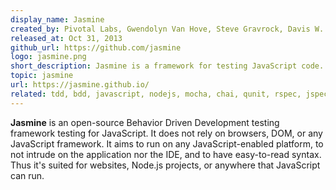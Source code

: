 ```yaml
---
display_name: Jasmine
created_by: Pivotal Labs, Gwendolyn Van Hove, Steve Gravrock, Davis W. Frank, Rajan Agaskar, Greg Cobb, Chris Amavisca, Christian Williams, Sheel Choksi
released_at: Oct 31, 2013
github_url: https://github.com/jasmine
logo: jasmine.png
short_description: Jasmine is a framework for testing JavaScript code.
topic: jasmine
url: https://jasmine.github.io/
related: tdd, bdd, javascript, nodejs, mocha, chai, qunit, rspec, jspec, test-doubles
---
```

**Jasmine** is an open-source Behavior Driven Development testing framework testing for JavaScript. It does not rely on browsers, DOM, or any JavaScript framework. It aims to run on any JavaScript-enabled platform, to not intrude on the application nor the IDE, and to have easy-to-read syntax. Thus it's suited for websites, Node.js projects, or anywhere that JavaScript can run.
